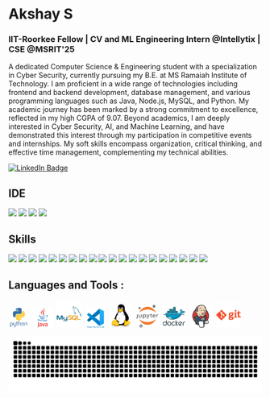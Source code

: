 <!---
- 👋 Hi, I’m @sakshay2318
- 👀 I’m interested in Coding ...
- 🌱 I’m currently learning langchain ...
- 💞️ I’m looking to collaborate on ...
- 📫 How to reach me sakshay2318@gmail.com...


sakshay2318/sakshay2318 is a ✨ special ✨ repository because its `README.md` (this file) appears on your GitHub profile.
You can click the Preview link to take a look at your changes.
--->

<!---
<div id="header" align="center">
  <img src =https://github.com/ashfaq-h/ashfaq-h/assets/32511436/09ab53f0-82c4-4a77-8ea0-46bb3dcd0fb3
</div>

![](https://github.com/ashfaq-h/ashfaq-h/assets/32511436/a75439f1-784e-468f-8fa0-b1036fcfc4ff)
--->
# Akshay S
### IIT-Roorkee Fellow | CV and ML Engineering Intern @Intellytix | CSE @MSRIT'25
A dedicated Computer Science & Engineering student with a specialization in Cyber Security, currently pursuing my B.E. at MS Ramaiah Institute of Technology. I am proficient in a wide range of technologies including frontend and backend development, database management, and various programming languages such as Java, Node.js, MySQL, and Python. My academic journey has been marked by a strong commitment to excellence, reflected in my high CGPA of 9.07. Beyond academics, I am deeply interested in Cyber Security, AI, and Machine Learning, and have demonstrated this interest through my participation in competitive events and internships. My soft skills encompass organization, critical thinking, and effective time management, complementing my technical abilities.

<div id="badges" align="left">
  <a href="https://www.linkedin.com/in/akshay-s-419752229/">
    <img src="https://img.shields.io/badge/LinkedIn-blue?style=for-the-badge&logo=linkedin&logoColor=white" alt="LinkedIn Badge"/>
  </a>
</div>

## IDE
![](https://img.shields.io/badge/Colab-F9AB00?style=for-the-badge&logo=googlecolab&color=525252) ![](https://img.shields.io/badge/VSCode-0078D4?style=for-the-badge&logo=visual%20studio%20code&logoColor=white)
![](https://img.shields.io/badge/Android_Studio-3DDC84?style=for-the-badge&logo=android-studio&logoColor=white) ![](https://img.shields.io/badge/PyCharm-000000.svg?&style=for-the-badge&logo=PyCharm&logoColor=white)

## Skills
![](https://img.shields.io/badge/Python-FFD43B?style=for-the-badge&logo=python&logoColor=blue) ![](https://img.shields.io/badge/Numpy-777BB4?style=for-the-badge&logo=numpy&logoColor=white) ![](https://img.shields.io/badge/Pandas-2C2D72?style=for-the-badge&logo=pandas&logoColor=white) ![](https://img.shields.io/badge/scikit_learn-F7931E?style=for-the-badge&logo=scikit-learn&logoColor=white) ![](https://img.shields.io/badge/Keras-FF0000?style=for-the-badge&logo=keras&logoColor=white) ![](https://img.shields.io/badge/HTML5-E34F26?style=for-the-badge&logo=html5&logoColor=white) ![](https://img.shields.io/badge/Java-ED8B00?style=for-the-badge&logo=openjdk&logoColor=white) ![](https://img.shields.io/badge/CSS-239120?&style=for-the-badge&logo=css3&logoColor=white) ![](	https://img.shields.io/badge/Node.js-43853D?style=for-the-badge&logo=node.js&logoColor=white) ![](https://img.shields.io/badge/JavaScript-323330?style=for-the-badge&logo=javascript&logoColor=F7DF1E) ![](https://img.shields.io/badge/C%2B%2B-00599C?style=for-the-badge&logo=c%2B%2B&logoColor=white) ![](https://img.shields.io/badge/R-276DC3?style=for-the-badge&logo=r&logoColor=white) ![](https://img.shields.io/badge/Scala-DC322F?style=for-the-badge&logo=scala&logoColor=white) ![](https://img.shields.io/badge/Dart-0175C2?style=for-the-badge&logo=dart&logoColor=white) ![](https://img.shields.io/badge/Shell_Script-121011?style=for-the-badge&logo=gnu-bash&logoColor=white) ![](https://img.shields.io/badge/Spring-6DB33F?style=for-the-badge&logo=spring&logoColor=white) ![](https://img.shields.io/badge/Flask-000000?style=for-the-badge&logo=flask&logoColor=white) ![](https://img.shields.io/badge/Flutter-02569B?style=for-the-badge&logo=flutter&logoColor=white) ![](https://img.shields.io/badge/MySQL-00000F?style=for-the-badge&logo=mysql&logoColor=white) ![](https://img.shields.io/badge/MongoDB-4EA94B?style=for-the-badge&logo=mongodb&logoColor=white)

<!---
## GitHub Streaks
[![GitHub Streak](https://github-readme-streak-stats.herokuapp.com?user=sakshay2318&theme=dark&hide_border=true)](https://git.io/streak-stats)

## GitHub Analytics
[<img height="180em" src="https://github-readme-stats-eight-theta.vercel.app/api?username=sakshay2318&show_icons=true&theme=dark&hide_border=true&include_all_commits=true&count_private=true"/><img height="180em" src="https://github-readme-stats.vercel.app/api/top-langs/?username=sakshay2318&layout=compact&theme=dark&hide_border=true"/> ![](http://github-profile-summary-cards.vercel.app/api/cards/productive-time?username=sakshay2318&show_icons=true&theme=dark&utcOffset=8)](https://github.com/sakshay2318/)

## Courses
[![Static Badge](https://img.shields.io/badge/IBM%20Data%20Science-Specialization-%20?style=flat&logo=coursera&color=blue)](https://www.coursera.org/account/accomplishments/professional-cert/3B5MXKTN9AFW) [![Static Badge](https://img.shields.io/badge/Data%20Science%20with%20Python-Course-%20?style=flat&logo=coursera&color=blue)](https://olympus1.mygreatlearning.com/course_certificate/KQJULHNG)
-->


## Languages and Tools :
<div>
  <img src="https://raw.githubusercontent.com/devicons/devicon/6910f0503efdd315c8f9b858234310c06e04d9c0/icons/python/python-original-wordmark.svg" title="Python" alt="Python" width="40" height="40"/>&nbsp;
  <img src="https://github.com/devicons/devicon/blob/master/icons/java/java-original-wordmark.svg" title="Java" alt="Java" width="40" height="40"/>&nbsp;
  <img src="https://github.com/devicons/devicon/blob/master/icons/mysql/mysql-original-wordmark.svg" title="MySQL"  alt="MySQL" width="50" height="55"/>&nbsp;
  <img src="https://raw.githubusercontent.com/devicons/devicon/6910f0503efdd315c8f9b858234310c06e04d9c0/icons/vscode/vscode-original-wordmark.svg" title="VS Code"  alt="VS Code" width="37" height="37"/>&nbsp;
  <img src="https://raw.githubusercontent.com/devicons/devicon/6910f0503efdd315c8f9b858234310c06e04d9c0/icons/linux/linux-original.svg" title="Linux"  alt="Linux" width="47" height="47"/>&nbsp;
  <img src="https://raw.githubusercontent.com/devicons/devicon/6910f0503efdd315c8f9b858234310c06e04d9c0/icons/jupyter/jupyter-original-wordmark.svg" title="Jupyter"  alt="Jupyter" width="45" height="45"/>&nbsp;
  <img src="https://raw.githubusercontent.com/devicons/devicon/6910f0503efdd315c8f9b858234310c06e04d9c0/icons/docker/docker-original-wordmark.svg" title="Docker"  alt="Docker" width="45" height="45"/>&nbsp;
  <img src="https://raw.githubusercontent.com/devicons/devicon/6910f0503efdd315c8f9b858234310c06e04d9c0/icons/jenkins/jenkins-original.svg" title="Jenkins"  alt="Jenkins" width="45" height="45"/>&nbsp;
  <img src="https://raw.githubusercontent.com/devicons/devicon/6910f0503efdd315c8f9b858234310c06e04d9c0/icons/git/git-plain-wordmark.svg" title="Git" **alt="Git" width="50" height="50"/>
</div>

![Snake animation](https://github.com/ashfaq-h/ashfaq-h/blob/main/assets/github-contribution-grid-snake.svg)
